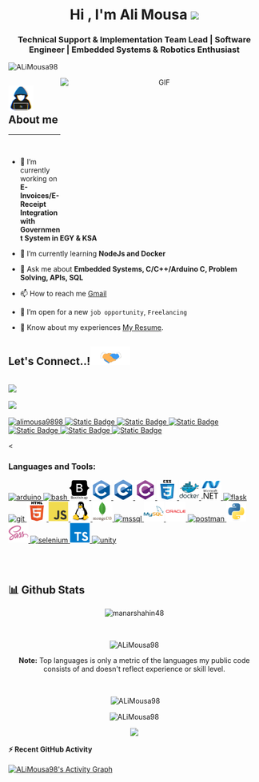 <h1 align="center">Hi , I'm Ali Mousa <img src="https://media.giphy.com/media/hvRJCLFzcasrR4ia7z/giphy.gif" width="35"></h1>
<h3 align="center">Technical Support  & Implementation Team Lead | Software Engineer | Embedded Systems & Robotics Enthusiast</h3>

<p align="left"><img src="https://komarev.com/ghpvc/?username=ALiMousa98&label=Profile%20views&color=0e75b6&style=flat" alt="ALiMousa98" /> </p>

<a target="_blank" align="center">
  <img align="right" top="500" height="300" width="400" alt="GIF" src="https://media.giphy.com/media/SWoSkN6DxTszqIKEqv/giphy.gif">
</a>

 ## <picture><img src = "https://github.com/0xAbdulKhalid/0xAbdulKhalid/raw/main/assets/mdImages/about_me.gif" width = 50px></picture> **About me**
 <hr>
 <br>

- 🔭 I’m currently working on **E-Invoices/E-Receipt Integration with Government System in EGY & KSA**

- 🌱 I’m currently learning **NodeJs and Docker**

- 💬 Ask me about **Embedded Systems, C/C++/Arduino C, Problem Solving, APIs, SQL**

- 📫 How to reach me [Gmail](mailto:ali.abdelaal1998@gmail.com)

- :thinking: I’m open for a new `job opportunity`, `Freelancing` 

- 📄 Know about my experiences [My Resume](https://docs.google.com/document/d/15ewzXUY8A0yINln-R8QqYD-c25yLzJxh/edit?usp=sharing).



## <b> Let's Connect..!</b><img src="https://github.com/0xAbdulKhalid/0xAbdulKhalid/raw/main/assets/mdImages/handshake.gif" width ="80">
<br>
<img src="https://user-images.githubusercontent.com/73097560/115834477-dbab4500-a447-11eb-908a-139a6edaec5c.gif">
<br>

<p align="left">

  <a href="mailto:ali.abdelaal19988@gmail.com" title="Gmail"><img src="https://img.shields.io/badge/Gmail-D14836?style=for-the-badge&logo=gmail&logoColor=white"/>
   </a>

  <a href="https://linkedin.com/in/alimousa9898" target="blank">
    <img alt="alimousa9898" src="https://img.shields.io/badge/linkedin-%25230A66C2.svg?style=for-the-badge&logo=linkedin&logoColor=white&color=blue">
  </a>

  <a href="https://twitter.com/AliMous47009370" target="blank">
   <img alt="Static Badge" src="https://img.shields.io/badge/linkedin-%25230A66C2.svg?style=for-the-badge&logo=linkedin&logoColor=white&color=blue">
   </a>
  
  <a href="https://www.facebook.com/anonymous98.17" target="blank">
   <img alt="Static Badge" src="https://img.shields.io/badge/Facebook-1877F2?style=for-the-badge&logo=facebook&logoColor=white">
   </a>

  <a href="https://github.com/ALiMousa98" target="blank">
    <img alt="Static Badge" src="https://img.shields.io/badge/github-%25230A66C2.svg?style=for-the-badge&logo=github&color=black">
   </a>

  <a href="https://stackoverflow.com/users/23481504/ali-mousa" target="blank">
    <img alt="Static Badge" src="https://img.shields.io/badge/stack%20overflow-FE7A16?logo=stack-overflow&logoColor=white&style=for-the-badge">
   </a>

   <a href="https://discordapp.com/users/918142366290956349" target="blank">
    <img alt="Static Badge" src="https://img.shields.io/badge/Discord-7289DA?style=for-the-badge&logo=discord&logoColor=white">
   </a>

   <a href="https://t.me/AliMousa98" target="blank">
    <img alt="Static Badge" src="https://img.shields.io/badge/Telegram-2CA5E0?style=for-the-badge&logo=telegram&logoColor=white">
   </a> 
</p>

<<h3 align="left">Languages and Tools:</h3>
<p align="left"> <a href="https://www.arduino.cc/" target="_blank" rel="noreferrer"> <img src="https://cdn.worldvectorlogo.com/logos/arduino-1.svg" alt="arduino" width="40" height="40"/> </a> <a href="https://www.gnu.org/software/bash/" target="_blank" rel="noreferrer"> <img src="https://www.vectorlogo.zone/logos/gnu_bash/gnu_bash-icon.svg" alt="bash" width="40" height="40"/> </a> <a href="https://getbootstrap.com" target="_blank" rel="noreferrer"> <img src="https://raw.githubusercontent.com/devicons/devicon/master/icons/bootstrap/bootstrap-plain-wordmark.svg" alt="bootstrap" width="40" height="40"/> </a> <a href="https://www.cprogramming.com/" target="_blank" rel="noreferrer"> <img src="https://raw.githubusercontent.com/devicons/devicon/master/icons/c/c-original.svg" alt="c" width="40" height="40"/> </a> <a href="https://www.w3schools.com/cpp/" target="_blank" rel="noreferrer"> <img src="https://raw.githubusercontent.com/devicons/devicon/master/icons/cplusplus/cplusplus-original.svg" alt="cplusplus" width="40" height="40"/> </a> <a href="https://www.w3schools.com/cs/" target="_blank" rel="noreferrer"> <img src="https://raw.githubusercontent.com/devicons/devicon/master/icons/csharp/csharp-original.svg" alt="csharp" width="40" height="40"/> </a> <a href="https://www.w3schools.com/css/" target="_blank" rel="noreferrer"> <img src="https://raw.githubusercontent.com/devicons/devicon/master/icons/css3/css3-original-wordmark.svg" alt="css3" width="40" height="40"/> </a> <a href="https://www.docker.com/" target="_blank" rel="noreferrer"> <img src="https://raw.githubusercontent.com/devicons/devicon/master/icons/docker/docker-original-wordmark.svg" alt="docker" width="40" height="40"/> </a> <a href="https://dotnet.microsoft.com/" target="_blank" rel="noreferrer"> <img src="https://raw.githubusercontent.com/devicons/devicon/master/icons/dot-net/dot-net-original-wordmark.svg" alt="dotnet" width="40" height="40"/> </a> <a href="https://flask.palletsprojects.com/" target="_blank" rel="noreferrer"> <img src="https://www.vectorlogo.zone/logos/pocoo_flask/pocoo_flask-icon.svg" alt="flask" width="40" height="40"/> </a> <a href="https://git-scm.com/" target="_blank" rel="noreferrer"> <img src="https://www.vectorlogo.zone/logos/git-scm/git-scm-icon.svg" alt="git" width="40" height="40"/> </a> <a href="https://www.w3.org/html/" target="_blank" rel="noreferrer"> <img src="https://raw.githubusercontent.com/devicons/devicon/master/icons/html5/html5-original-wordmark.svg" alt="html5" width="40" height="40"/> </a> <a href="https://developer.mozilla.org/en-US/docs/Web/JavaScript" target="_blank" rel="noreferrer"> <img src="https://raw.githubusercontent.com/devicons/devicon/master/icons/javascript/javascript-original.svg" alt="javascript" width="40" height="40"/> </a> <a href="https://www.linux.org/" target="_blank" rel="noreferrer"> <img src="https://raw.githubusercontent.com/devicons/devicon/master/icons/linux/linux-original.svg" alt="linux" width="40" height="40"/> </a> <a href="https://www.mongodb.com/" target="_blank" rel="noreferrer"> <img src="https://raw.githubusercontent.com/devicons/devicon/master/icons/mongodb/mongodb-original-wordmark.svg" alt="mongodb" width="40" height="40"/> </a> <a href="https://www.microsoft.com/en-us/sql-server" target="_blank" rel="noreferrer"> <img src="https://www.svgrepo.com/show/303229/microsoft-sql-server-logo.svg" alt="mssql" width="40" height="40"/> </a> <a href="https://www.mysql.com/" target="_blank" rel="noreferrer"> <img src="https://raw.githubusercontent.com/devicons/devicon/master/icons/mysql/mysql-original-wordmark.svg" alt="mysql" width="40" height="40"/> </a> <a href="https://www.oracle.com/" target="_blank" rel="noreferrer"> <img src="https://raw.githubusercontent.com/devicons/devicon/master/icons/oracle/oracle-original.svg" alt="oracle" width="40" height="40"/> </a> <a href="https://postman.com" target="_blank" rel="noreferrer"> <img src="https://www.vectorlogo.zone/logos/getpostman/getpostman-icon.svg" alt="postman" width="40" height="40"/> </a> <a href="https://www.python.org" target="_blank" rel="noreferrer"> <img src="https://raw.githubusercontent.com/devicons/devicon/master/icons/python/python-original.svg" alt="python" width="40" height="40"/> </a> <a href="https://sass-lang.com" target="_blank" rel="noreferrer"> <img src="https://raw.githubusercontent.com/devicons/devicon/master/icons/sass/sass-original.svg" alt="sass" width="40" height="40"/> </a> <a href="https://www.selenium.dev" target="_blank" rel="noreferrer"> <img src="https://raw.githubusercontent.com/detain/svg-logos/780f25886640cef088af994181646db2f6b1a3f8/svg/selenium-logo.svg" alt="selenium" width="40" height="40"/> </a> <a href="https://www.typescriptlang.org/" target="_blank" rel="noreferrer"> <img src="https://raw.githubusercontent.com/devicons/devicon/master/icons/typescript/typescript-original.svg" alt="typescript" width="40" height="40"/> </a> <a href="https://unity.com/" target="_blank" rel="noreferrer"> <img src="https://www.vectorlogo.zone/logos/unity3d/unity3d-icon.svg" alt="unity" width="40" height="40"/> </a> </p>
 <br/>
 <br/>
 
 ## 📊 Github Stats
<p align="center"><img src="https://github-readme-streak-stats.herokuapp.com/?user=ALiMousa98&theme=tokyonight_duo" alt="manarshahin48" /></p>
  <br/>

<p align="center"><img align="center" src="https://github-readme-stats.vercel.app/api/top-langs?username=ALiMousa98&theme=algolia&show_icons=true&locale=en&layout=compact" alt="ALiMousa98" /><p align ="center"><b>Note:</b> Top languages is only a metric of the languages my public code consists of and doesn't reflect experience or skill level.</p></p>
 <br/>
 

<p align="center">&nbsp;<img align="center" src="https://github-readme-stats.vercel.app/api?username=ALiMousa98&theme=algolia&show_icons=true&locale=en" alt="ALiMousa98" /></p>

<p align = "center"><img align="center" src="https://github-readme-streak-stats.herokuapp.com/?user=ALiMousa98&theme=algolia" alt="ALiMousa98" /></p>
<p align="center"> <a href="https://github.com/ryo-ma/github-profile-trophy"><img src="https://github-profile-trophy.vercel.app/?username=ALiMousa98&theme=algolia& alt="ALiMousa98" /></a> </p>
<summary><b>⚡ Recent GitHub Activity</b></summary>
  <br/>
   <a href="https://github.com/ALiMousa98"><img alt="ALiMousa98's Activity Graph" src="https://activity-graph.herokuapp.com/graph?username=ALiMousa98&custom_title=ALiMousa98's%20Contribution%20Graph&theme=react-dark" /></a>
  <br/>
